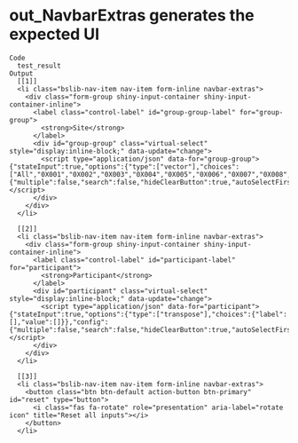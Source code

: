 # out_NavbarExtras generates the expected UI

    Code
      test_result
    Output
      [[1]]
      <li class="bslib-nav-item nav-item form-inline navbar-extras">
        <div class="form-group shiny-input-container shiny-input-container-inline">
          <label class="control-label" id="group-group-label" for="group-group">
            <strong>Site</strong>
          </label>
          <div id="group-group" class="virtual-select" style="display:inline-block;" data-update="change">
            <script type="application/json" data-for="group-group">{"stateInput":true,"options":{"type":["vector"],"choices":["All","0X001","0X002","0X003","0X004","0X005","0X006","0X007","0X008","0X010","0X011","0X012","0X013","0X014","0X015","0X016","0X021","0X022","0X024","0X026","0X027","0X028","0X029","0X037","0X041","0X043","0X064","0X079","0X103","0X109","0X124","0X155","0X159","0X170","0X173","X185X"]},"config":{"multiple":false,"search":false,"hideClearButton":true,"autoSelectFirstOption":true,"showSelectedOptionsFirst":false,"showValueAsTags":false,"optionsCount":10,"noOfDisplayValues":50,"allowNewOption":false,"disableSelectAll":true,"disableOptionGroupCheckbox":true,"disabled":false}}</script>
          </div>
        </div>
      </li>
      
      [[2]]
      <li class="bslib-nav-item nav-item form-inline navbar-extras">
        <div class="form-group shiny-input-container shiny-input-container-inline">
          <label class="control-label" id="participant-label" for="participant">
            <strong>Participant</strong>
          </label>
          <div id="participant" class="virtual-select" style="display:inline-block;" data-update="change">
            <script type="application/json" data-for="participant">{"stateInput":true,"options":{"type":["transpose"],"choices":{"label":[],"value":[]}},"config":{"multiple":false,"search":false,"hideClearButton":true,"autoSelectFirstOption":true,"showSelectedOptionsFirst":false,"showValueAsTags":false,"optionsCount":10,"noOfDisplayValues":50,"allowNewOption":false,"disableSelectAll":true,"disableOptionGroupCheckbox":true,"disabled":false}}</script>
          </div>
        </div>
      </li>
      
      [[3]]
      <li class="bslib-nav-item nav-item form-inline navbar-extras">
        <button class="btn btn-default action-button btn-primary" id="reset" type="button">
          <i class="fas fa-rotate" role="presentation" aria-label="rotate icon" title="Reset all inputs"></i>
        </button>
      </li>
      

